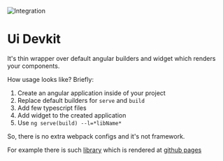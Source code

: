 ![Integration](https://github.com/s3141p/ui-devkit/actions/workflows/main.yml/badge.svg)

# Ui Devkit

It's thin wrapper over default angular builders and widget which renders your components.

How usage looks like? Briefly:

1. Create an angular application inside of your project
2. Replace default builders for `serve` and `build`
3. Add few typescript files
4. Add widget to the created application
5. Use `ng serve(build) --l=*libName*`

So, there is no extra webpack configs and it's not framework.

For example there is such [library](https://github.com/s3141p/ui-devkit/tree/master/libs/examples-material) which is rendered at [github pages](https://s3141p.github.io/ui-devkit/)
 

